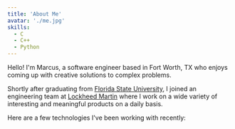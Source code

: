 ```yaml
---
title: 'About Me'
avatar: './me.jpg'
skills:
  - C
  - C++
  - Python
---
```


Hello! I'm Marcus, a software engineer based in Fort Worth, TX who enjoys coming up with creative solutions to complex problems.

Shortly after graduating from [Florida State University](https://www.fsu.edu/), I joined an engineering team at [Lockheed Martin](https://www.lockheedmartin.com/) where I work on a wide variety of interesting and meaningful products on a daily basis.

Here are a few technologies I've been working with recently:
